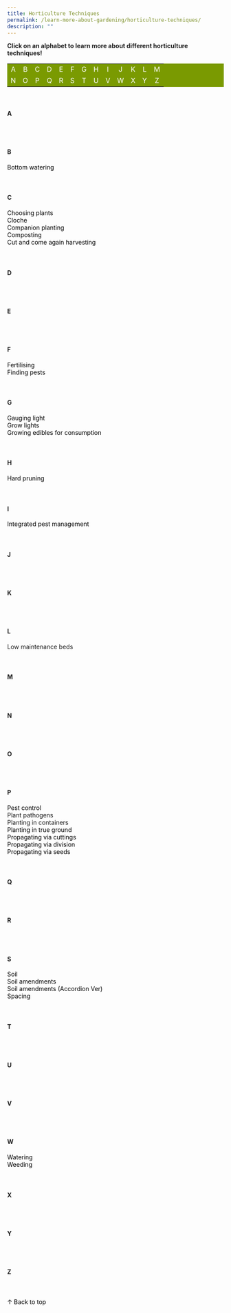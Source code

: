 ```yaml
---
title: Horticulture Techniques
permalink: /learn-more-about-gardening/horticulture-techniques/
description: ""
---
```

<style>
	a:link {
		color: black;
		text-decoration:none;
	}
	
	table a:link {
		color:white;
	}
	
	table {
		background-color: #7a9a01;
		text-align: center;
	}
</style>

<a id="top"></a>
<strong>Click on an alphabet to learn more about different horticulture techniques!</strong>
<table>
	<tbody>
		<tr>
		<td style="width:0; border-bottom:0px"><a href="#a">A</a></td>
		<td style="width:0; border-bottom:0px"><a href="#b">B</a></td>
		<td style="width:0; border-bottom:0px"><a href="#c">C</a></td>
		<td style="width:0; border-bottom:0px"><a href="#d">D</a></td>
		<td style="width:0; border-bottom:0px"><a href="#e">E</a></td>
		<td style="width:0; border-bottom:0px"><a href="#f">F</a></td>
		<td style="width:0; border-bottom:0px"><a href="#g">G</a></td>
		<td style="width:0; border-bottom:0px"><a href="#h">H</a></td>
		<td style="width:0; border-bottom:0px"><a href="#i">I</a></td>
		<td style="width:0; border-bottom:0px"><a href="#j">J</a></td>
		<td style="width:0; border-bottom:0px"><a href="#k">K</a></td>
		<td style="width:0; border-bottom:0px"><a href="#l">L</a></td>
		<td style="width:0; border-bottom:0px"><a href="#m">M</a></td>
	</tr>
		<tr>
		<td style="width:0; border-bottom:0px"><a href="#n">N</a></td>
		<td style="width:0; border-bottom:0px"><a href="#o">O</a></td>
		<td style="width:0; border-bottom:0px"><a href="#p">P</a></td>
		<td style="width:0; border-bottom:0px"><a href="#q">Q</a></td>
		<td style="width:0; border-bottom:0px"><a href="#r">R</a></td>
		<td style="width:0; border-bottom:0px"><a href="#s">S</a></td>
		<td style="width:0; border-bottom:0px"><a href="#t">T</a></td>
		<td style="width:0; border-bottom:0px"><a href="#u">U</a></td>
		<td style="width:0; border-bottom:0px"><a href="#v">V</a></td>
		<td style="width:0; border-bottom:0px"><a href="#w">W</a></td>
		<td style="width:0; border-bottom:0px"><a href="#x">X</a></td>
		<td style="width:0; border-bottom:0px"><a href="#y">Y</a></td>
		<td style="width:0; border-bottom:0px"><a href="#z">Z</a></td>
	</tr>
</tbody></table>
<br>

<section>
<h4 id="a">A</h4>
	<br><br>
</section>

<section>
<h4 id="b">B</h4>
	<a href="/page-index/horticulture-techniques/bottom-watering/">Bottom watering</a><br>
	 <br><br>
</section>

<section>
<h4 id="c">C</h4>
<a href="https://staging.dmhtu0pi4p9u7.amplifyapp.com/page-index/horticulture-techniques/choosingplants/">Choosing plants</a>
	<br>
	<a href="/page-index/horticulture-techniques/cloches/">Cloche</a>
	<br>
<a href="/page-index/horticulture-techniques/companionplanting">Companion planting</a>
	<br>
<a href="/page-index/horticulture-techniques/composting/">Composting</a>
	<br>
<a href="/page-index/horticulture-techniques/cut-and-come-again/">Cut and come again harvesting</a><br>
	 <br><br>
</section>

<section>
<h4 id="d">D</h4>
	<br><br>
</section>

<section>
<h4 id="e">E</h4>
	<br><br>
</section>

<section>
<h4 id="f">F</h4>
	<a href="/page-index/horticulture-techniques/fertilising/">Fertilising</a><br>
	<a href="/page-index/horticulture-techniques/finding-pests/">Finding pests</a><br>
	<br><br>
</section>

<section>
<h4 id="g">G</h4>
<a href="https://staging.dmhtu0pi4p9u7.amplifyapp.com/page-index/horticulture-techniques/gauging-light/">Gauging light</a><br>
<a href="https://staging.dmhtu0pi4p9u7.amplifyapp.com/page-index/horticulture-techniques/growlights">Grow lights</a><br>
	<a href="/page-index/horticulture-techniques/harvesting-hygiene/">Growing edibles for consumption</a><br>
<br><br>
</section>

<section>
<h4 id="h">H</h4>
<a href="https://staging.dmhtu0pi4p9u7.amplifyapp.com/page-index/horticulture-techniques/pruning">Hard pruning</a><br>
	<br><br>
</section>

<section>
<h4 id="i">I</h4>
	<a href="/page-index/horticulture-techniques/ipm">Integrated pest management</a><br>
	<br><br>
</section>

<section>
<h4 id="j">J</h4>
	<br><br>
	</section>

<section>
<h4 id="k">K</h4>
<br><br>
</section>

<section>
<h4 id="l">L</h4>
Low maintenance beds<br>
<br><br>
</section>

<section>
<h4 id="m">M</h4>
	<br><br>
</section>

<section>
<h4 id="n">N</h4>
<br><br>
	</section>
	
<section>
<h4 id="o">O</h4>
<br><br>
</section>

<section>
<h4 id="p">P</h4>
	<a href="/page-index/horticulture-techniques/pest-control/">Pest control</a><br>
Plant pathogens<br>
Planting in containers<br>
	<a href="/page-index/horticulture-techniques/true-ground/">Planting in true ground</a><br>
<a href="/page-index/horticulture-techniques/propagatingcuttings">Propagating via cuttings</a><br>
<a href="/page-index/horticulture-techniques/propagatingdivision">Propagating via division</a><br>
<a href="/page-index/horticulture-techniques/propagatingseed">Propagating via seeds</a><br>
<br><br>
</section>

<section>
<h4 id="q">Q</h4>
<br><br>
	</section>
	
<section>
<h4 id="r">R</h4>
	<br><br>
</section>

<section>
<h4 id="s">S</h4>
	<a href="/page-index/horticulture-techniques/soil/">Soil</a><br>
	<a href="/page-index/horticulture-techniques/soil-amendments/">Soil amendments</a><br>
	<a href="/page-index/horticulture-techniques/soil-amendments-2/">Soil amendments (Accordion Ver)</a><br>
	<a href="/page-index/horticulture-techniques/plant-spacing/">Spacing</a><br>
<br><br>
</section>

<section>
<h4 id="t">T</h4>
	<br><br>
</section>

<section>
<h4 id="u">U</h4>
	<br><br>
	</section>

<section>
<h4 id="v">V</h4>
	<br><br>
	</section>
	
<section>
<h4 id="w">W</h4>
	<a href="/page-index/horticulture-techniques/watering/">Watering</a><br>
	<a href="/page-index/horticulture-techniques/weeding/">Weeding</a><br>
	<br><br>
	</section>

<section>
<h4 id="x">X</h4>
	<br><br>
	</section>
	
<section>
<h4 id="y">Y</h4>
	<br><br>
	</section>
	
<section>
<h4 id="z">Z</h4>
	<br><br>
	</section>
	
<div class="float-buttons">
	<div style="position:relative;" class="inner-wrapper-sticky">
  <a style="text-decoration:none" class="float-buttons left" href="#top">↑ Back to top</a>
	</div>
	</div>